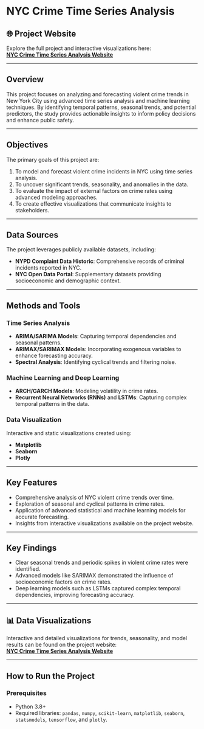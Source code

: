 # NYC Crime Time Series Analysis

## 🌐 Project Website
Explore the full project and interactive visualizations here:  
**[NYC Crime Time Series Analysis Website](https://michaelx1010.github.io/NYC-Crime-Time-Series-Analysis)**  

---

## Overview

This project focuses on analyzing and forecasting violent crime trends in New York City using advanced time series analysis and machine learning techniques. By identifying temporal patterns, seasonal trends, and potential predictors, the study provides actionable insights to inform policy decisions and enhance public safety.

---

## Objectives

The primary goals of this project are:
1. To model and forecast violent crime incidents in NYC using time series analysis.
2. To uncover significant trends, seasonality, and anomalies in the data.
3. To evaluate the impact of external factors on crime rates using advanced modeling approaches.
4. To create effective visualizations that communicate insights to stakeholders.

---

## Data Sources

The project leverages publicly available datasets, including:
- **NYPD Complaint Data Historic**: Comprehensive records of criminal incidents reported in NYC.
- **NYC Open Data Portal**: Supplementary datasets providing socioeconomic and demographic context.

---

## Methods and Tools

### Time Series Analysis
- **ARIMA/SARIMA Models**: Capturing temporal dependencies and seasonal patterns.
- **ARIMAX/SARIMAX Models**: Incorporating exogenous variables to enhance forecasting accuracy.
- **Spectral Analysis**: Identifying cyclical trends and filtering noise.

### Machine Learning and Deep Learning
- **ARCH/GARCH Models**: Modeling volatility in crime rates.
- **Recurrent Neural Networks (RNNs)** and **LSTMs**: Capturing complex temporal patterns in the data.

### Data Visualization
Interactive and static visualizations created using:
- **Matplotlib**
- **Seaborn**
- **Plotly**

---

## Key Features

- Comprehensive analysis of NYC violent crime trends over time.
- Exploration of seasonal and cyclical patterns in crime rates.
- Application of advanced statistical and machine learning models for accurate forecasting.
- Insights from interactive visualizations available on the project website.

---

## Key Findings

- Clear seasonal trends and periodic spikes in violent crime rates were identified.
- Advanced models like SARIMAX demonstrated the influence of socioeconomic factors on crime rates.
- Deep learning models such as LSTMs captured complex temporal dependencies, improving forecasting accuracy.

---

## 📊 Data Visualizations

Interactive and detailed visualizations for trends, seasonality, and model results can be found on the project website:  
**[NYC Crime Time Series Analysis Website](https://michaelx1010.github.io/NYC-Crime-Time-Series-Analysis)**  

---

## How to Run the Project

### Prerequisites
- Python 3.8+
- Required libraries: `pandas`, `numpy`, `scikit-learn`, `matplotlib`, `seaborn`, `statsmodels`, `tensorflow`, and `plotly`.

